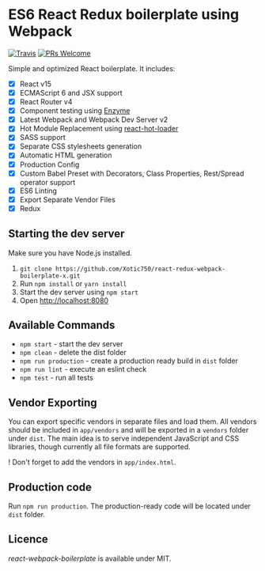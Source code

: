 # ES6 React Redux boilerplate using Webpack

[![Travis](https://img.shields.io/travis/Xotic750/react-redux-webpack-boilerplate-x/master.svg?style=flat-square)](https://github.com/Xotic750/react-redux-webpack-boilerplate-x) [![PRs Welcome](https://img.shields.io/badge/PRs-welcome-brightgreen.svg?style=flat-square)](http://makeapullrequest.com)

Simple and optimized React boilerplate. It includes: 

- [x] React v15
- [x] ECMAScript 6 and JSX support
- [x] React Router v4
- [x] Component testing using [Enzyme](https://github.com/airbnb/enzyme)
- [x] Latest Webpack and Webpack Dev Server v2
- [x] Hot Module Replacement using [react-hot-loader](https://github.com/gaearon/react-hot-loader)
- [x] SASS support
- [x] Separate CSS stylesheets generation
- [x] Automatic HTML generation
- [x] Production Config
- [x] Custom Babel Preset with Decorators, Class Properties, Rest/Spread operator support 
- [x] ES6 Linting
- [x] Export Separate Vendor Files
- [X] Redux

## Starting the dev server

Make sure you have Node.js installed.

1. `git clone https://github.com/Xotic750/react-redux-webpack-boilerplate-x.git`
2. Run `npm install` or `yarn install`
3. Start the dev server using `npm start`
3. Open [http://localhost:8080](http://localhost:8080)

## Available Commands

- `npm start` - start the dev server
- `npm clean` - delete the dist folder
- `npm run production` - create a production ready build in `dist` folder
- `npm run lint` - execute an eslint check
- `npm test` - run all tests

## Vendor Exporting

You can export specific vendors in separate files and load them. All vendors should be included in `app/vendors` and will be exported in a `vendors` folder under `dist`. The main idea is to serve independent JavaScript and CSS libraries, though currently all file formats are supported.

! Don't forget to add the vendors in `app/index.html`.

## Production code

Run `npm run production`. The production-ready code will be located under `dist` folder.

## Licence

_react-webpack-boilerplate_ is available under MIT.
